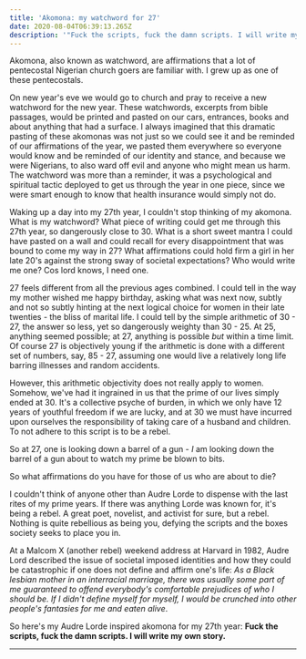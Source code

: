 ```yaml
---
title: 'Akomona: my watchword for 27'
date: 2020-08-04T06:39:13.265Z
description: '"Fuck the scripts, fuck the damn scripts. I will write my own story"'
---
```

Akomona, also known as watchword, are affirmations that a lot of pentecostal Nigerian church goers are familiar with. I grew up as one of these pentecostals. 

On new year's eve we would go to church and pray to receive a new watchword for the new year. These watchwords, excerpts from bible passages, would be printed and pasted on our cars, entrances, books and about anything that had a surface. I always imagined that this dramatic pasting of these akomonas was not just so we could see it and be reminded of our affirmations of the year, we pasted them everywhere so everyone would know and be reminded of our identity and stance, and because we were Nigerians, to also ward off evil and anyone who might mean us harm. The watchword was more than a reminder, it was a psychological and spiritual tactic deployed to get us through the year in one piece, since we were smart enough to know that health insurance would simply not do.

Waking up a day into my 27th year, I couldn't stop thinking of my akomona. What is my watchword? What piece of writing could get me through this 27th year, so dangerously close to 30. What is a short sweet mantra I could have pasted on a wall and could recall for every disappointment that was bound to come my way in 27? What affirmations could hold firm a girl in her late 20's against the strong sway of societal expectations? Who would write me one? Cos lord knows, I need one.

27 feels different from all the previous ages combined. I could tell in the way my mother wished me happy birthday, asking what was next now, subtly and not so subtly hinting at the next logical choice for women in their late twenties - the bliss of marital life. I could tell by the simple arithmetic of 30 - 27, the answer so less, yet so dangerously weighty than 30 - 25. At 25, anything seemed possible; at 27, anything is possible _but_ within a time limit. Of course 27 is objectively young if the arithmetic is done with a different set of numbers, say, 85 - 27, assuming one would live a relatively long life barring illnesses and random accidents. 

However, this arithmetic objectivity does not really apply to women. Somehow, we've had it ingrained in us that the prime of our lives simply ended at 30. It's a collective psyche of burden, in which we only have 12 years of youthful freedom if we are lucky, and at 30 we must have incurred upon ourselves the responsibility of taking care of a husband and children. To not adhere to this script is to be a rebel. 

So at 27, one is looking down a barrel of a gun - _I_ am looking down the barrel of a gun about to watch my prime be blown to bits.

So what affirmations do you have for those of us who are about to die?

I couldn't think of anyone other than Audre Lorde to dispense with the last rites of my prime years. If there was anything Lorde was known for, it's being a rebel. A great poet, novelist, and activist for sure, but a rebel. Nothing is quite rebellious as being you, defying the scripts and the boxes society seeks to place you in. 

At a Malcom X (another rebel) weekend address at Harvard in 1982, Audre Lord described the issue of societal imposed identities and how they could be catastrophic if one does not define and affirm one's life: _As a Black lesbian mother in an interracial marriage, there was usually some part of me guaranteed to offend everybody's comfortable prejudices of who I should be. If I didn't define myself for myself, I would be crunched into other people's fantasies for me and eaten alive_.

So here's my Audre Lorde inspired akomona for my 27th year:  **Fuck the scripts, fuck the damn scripts. I will write my own story.**

****
